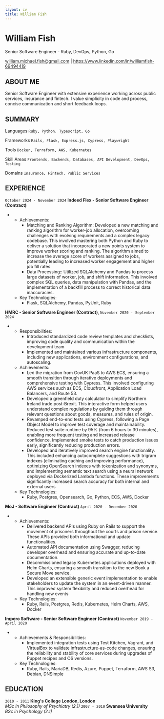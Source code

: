 ```yaml
---
layout: cv
title: William Fish
---
```


# William Fish
Senior Software Engineer - Ruby, DevOps, Python, Go 

<div id="webaddress">
  <a href="mailto:william.michael.fish@gmail.com">william.michael.fish@gmail.com</a> |
  <a href="https://www.linkedin.com/in/williamfish-69494419">https://www.linkedin.com/in/williamfish-69494419</a>
</div>

## ABOUT ME

Senior Software Engineer with extensive experience working across public services, insurance and fintech. I value simplicity in code and process, concise communication and short feedback loops.

## SUMMARY

Languages
`Ruby, Python, Typescript, Go`

Frameworks
`Rails, Flask, Express.js, Cypress, Playwright`

Tools
`Docker, Terraform, AWS, Kubernetes`

Skill Areas
`Frontends, Backends, Databases, API Development, DevOps, Testing`

Domains
`Insurance, Fintech, Public Services`

## EXPERIENCE

`October 2024 - November 2024`
**Indeed Flex - Senior Software Engineer (Contract)**

- 
    - Achievements:
      - Matching and Ranking Algorithm: Developed a new matching and ranking algorithm for worker-job allocation, overcoming challenges with evolving requirements and a complex legacy codebase. This involved mastering both Python and Ruby to deliver a solution that incorporated a new points system to improve worker scoring and ranking. The algorithm aimed to increase the average score of workers assigned to jobs, potentially leading to increased worker engagement and higher job fill rates
      - Data Processing:: Utilized SQLAlchemy and Pandas to process large datasets of worker, job, and shift information. This involved complex SQL queries, data manipulation with Pandas, and the implementation of a backfill process to correct historical data inaccuracies.
    - Key Technologies:
      - Flask, SQLAlchemy, Pandas, PyUnit, Ruby

**HMRC - Senior Software Engineer (Contract)**, 
`November 2020 - September 2024`  

- 
    - Responsibilities:
      - Introduced standardized code review templates and checklists, improving code quality and communication within the development team
      - Implemented and maintained various infrastructure components, including new applications, environment configurations, and autoscaling.
    - Achievements:
      - Led the migration from GovUK PaaS to AWS ECS, ensuring a smooth transition through iterative deployments and comprehensive testing with Cypress. This involved configuring AWS services such as ECS, Cloudfront, Application Load Balancers, and Route 53.
      - Developed a greenfield duty calculator to simplify Northern Ireland trade post-Brexit. This interactive form helped users understand complex regulations by guiding them through relevant questions about goods, measures, and rules of origin.
      - Revamped end-to-end tests using Cypress, following a Page Object Model to improve test coverage and maintainability. Reduced test suite runtime by 95% (from 6 hours to 30 minutes), enabling more frequent testing and increased release confidence. Implemented smoke tests to catch production issues early, significantly reducing production errors.
      - Developed and iteratively improved search engine functionality. This included enhancing autocomplete suggestions with trigram indexes (eliminating caching and improving performance), optimizing OpenSearch indexes with tokenization and synonyms, and implementing semantic text search using a neural network deployed via Dockerized Lambda functions. These improvements significantly increased search accuracy for both internal and external users
    - Key Technologies:
      - Ruby, Postgres, Opensearch, Go, Python, ECS, AWS, Docker

**MoJ - Software Engineer (Contract)**
`April 2020 - December 2020`  

-  
     - Achievements:
       - Delivered backend APIs using Ruby on Rails to support the movement of prisoners throughout the courts and prison service. These APIs provided both informational and update functionalities.
       - Automated API documentation using Swagger, reducing developer overhead and ensuring accurate and up-to-date documentation.
       - Decommissioned legacy Kubernetes applications deployed with Helm Charts, ensuring a smooth transition to the new Book a Secure Move service.
       - Developed an extensible generic event implementation to enable stakeholders to update the system in an event-driven manner. This improved system flexibility and reduced overhead for handling new events
     - Key Technologies:
       - Ruby, Rails, Postgres, Redis, Kubernetes, Helm Charts, AWS, Docker

**Impero Software - Senior Software Engineer (Contract)**
`November 2019 - April 2020`  

- 
    - Achievements & Responsibilities:
      - Implemented integration tests using Test Kitchen, Vagrant, and VirtualBox to validate infrastructure-as-code changes, ensuring the reliability and stability of core services during upgrades of Puppet recipes and OS versions.
    - Key Technologies:
      - Ruby, Rails, MariaDB, Redis, Azure, Puppet, Terraform, AWS S3, Debian, DNSimple

## EDUCATION

`2010 - 2011`
**King's College London, London**  
*MSc in Philosophy of Psychiatry (2.1)*
`2007 - 2010`
**Swansea University**  
*BSc in Psychology (2.1)*
